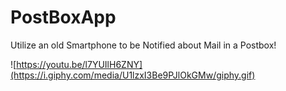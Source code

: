 # PostBoxApp
Utilize an old Smartphone to be Notified about Mail in a Postbox!

![https://youtu.be/l7YUIlH6ZNY](https://i.giphy.com/media/U1lzxI3Be9PJlOkGMw/giphy.gif)
